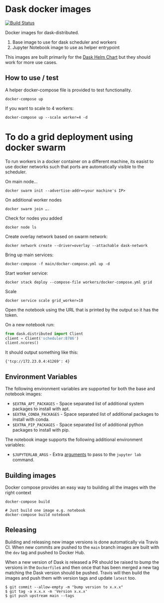 # Dask docker images

[![Build Status](https://travis-ci.com/dask/dask-docker.svg?branch=main)](https://travis-ci.com/dask/dask-docker)

Docker images for dask-distributed.

1. Base image to use for dask scheduler and workers
2. Jupyter Notebook image to use as helper entrypoint

This images are built primarily for the [Dask Helm Chart](https://github.com/dask/helm-chart)
but they should work for more use cases.

## How to use / test

A helper docker-compose file is provided to test functionality.

```
docker-compose up
```

If you want to scale to 4 workers:
```
docker-compose up --scale worker=4 -d
```

# To do a grid deployment using docker swarm
To run workers in a docker container on a different machine, its easist to use docker networks such that ports are automatically visible to the scheduler.

On main node…
```
docker swarm init --advertise-addr=<your machine's IP>
```
On additional worker nodes
```
docker swarm join ….
```
Check for nodes you added
```
docker node ls
```
Create overlay network based on swarm network:
```
docker network create --driver=overlay --attachable dask-network
```
Bring up main services:
```
docker-compose -f main/docker-compose.yml up -d
```
Start worker service:
```
docker stack deploy --compose-file workers/docker-compose.yml grid
```
Scale
```
docker service scale grid_worker=10
```

Open the notebook using the URL that is printed by the output so it has the token.

On a new notebook run:

```python
from dask.distributed import Client
client = Client('scheduler:8786')
client.ncores()
```

It should output something like this:

```
{'tcp://172.23.0.4:41269': 4}
```

## Environment Variables

The following environment variables are supported for both the base and notebook images:

* `$EXTRA_APT_PACKAGES` - Space separated list of additional system packages to install with apt.
* `$EXTRA_CONDA_PACKAGES` - Space separated list of additional packages to install with conda.
* `$EXTRA_PIP_PACKAGES` - Space separated list of additional python packages to install with pip.

The notebook image supports the following additional environment variables:

* `$JUPYTERLAB_ARGS` - Extra [arguments](https://jupyter-notebook.readthedocs.io/en/stable/config.html) to pass to the `jupyter lab` command.


## Building images

Docker compose provides an easy way to building all the images with the right context

```
docker-compose build

# Just build one image e.g. notebook
docker-compose build notebook
```

## Releasing

Building and releasing new image versions is done automatically via Travis CI. When new commits are
pushed to the ``main`` branch images are built with the `dev` tag and pushed to Docker Hub.

When a new version of Dask is released a PR should be raised to bump the versions in
the `Dockerfile`s and then once that has been merged a new tag matching the Dask version
should be pushed. Travis will then build the images and push them with version tags and update
`latest` too.

```console
$ git commit --allow-empty -m "bump version to x.x.x"
$ git tag -a x.x.x -m 'Version x.x.x'
$ git push upstream main --tags
```
